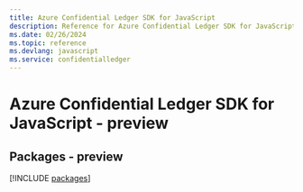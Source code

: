 ```yaml
---
title: Azure Confidential Ledger SDK for JavaScript
description: Reference for Azure Confidential Ledger SDK for JavaScript
ms.date: 02/26/2024
ms.topic: reference
ms.devlang: javascript
ms.service: confidentialledger
---
```

# Azure Confidential Ledger SDK for JavaScript - preview
## Packages - preview
[!INCLUDE [packages](confidential-ledger-index.md)]
